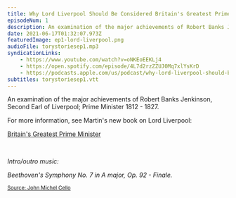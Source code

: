 ```yaml
---
title: Why Lord Liverpool Should Be Considered Britain's Greatest Prime Minister
episodeNum: 1
description: An examination of the major achievements of Robert Banks Jenkinson, Second Earl of Liverpool; Prime Minister 1812 - 1827.
date: 2021-06-17T01:32:07.973Z
featuredImage: ep1-lord-liverpool.png
audioFile: torystoriesep1.mp3
syndicationLinks:
    - https://www.youtube.com/watch?v=oNKEoEEKLj4
    - https://open.spotify.com/episode/4L7d2rzZZUJ0Mq7xlYsKrD
    - https://podcasts.apple.com/us/podcast/why-lord-liverpool-should-be-considered-britains-greatest/id1604954812?i=1000547821684
subtitles: torystoriesep1.vtt
---
```


An examination of the major achievements of Robert Banks Jenkinson, Second Earl of Liverpool; Prime Minister 1812 - 1827.

For more information, see Martin's new book on Lord Liverpool:

[Britain's Greatest Prime Minister](https://www.lordliverpool.com)

<br>

_Intro/outro music:_

_Beethoven's Symphony No. 7 in A major, Op. 92 - Finale._

<sup>[Source: John Michel Cello](https://commons.wikimedia.org/wiki/File:JOHN_MICHEL_CELLO-BEETHOVEN_SYMPHONY_7_Finale.ogg)</sup>
